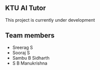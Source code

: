 ## KTU AI Tutor

This project is currently under development

## Team members
- Sreerag S
- Sooraj S
- Sambu B Sidharth
- S B Manukrishna
